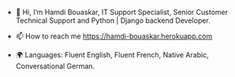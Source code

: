 - 👋 Hi, I’m Hamdi Bouaskar, IT Support Specialist, Senior Customer Technical Support and Python | Django backend Developer.

- 📫 How to reach me https://hamdi-bouaskar.herokuapp.com

- 🌍 Languages: Fluent English, Fluent French, Native Arabic, Conversational German.

<!---
IT-Support-L2/IT-Support-L2 is a ✨ special ✨ repository because its `README.md` (this file) appears on your GitHub profile.
You can click the Preview link to take a look at your changes.
--->
